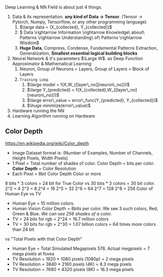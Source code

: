 
Deep Learning & NN Field is about just 4 things.
1. Data & its representation. **any kind of Data -> Tensor**. (Tensor -> Pytorch, Numpy, Tensorflow, or any other programming language)  
   1. $\large data = (X_{collected}, Y_{collected})$
   2. $ Data \rightarrow Information \rightarrow Knowledge\ about\ Patterns \rightarrow Understanding\ of\ Patterns \rightarrow Wisdom$
   3. **Huge Data**, Compress, Condense, Fundamental Patterns Extraction, Generalization, **Smallest essential logical building blocks**
2. Neural Network & it's parameters $\Large W$. as Deep Function Approximator & Mathematical Learning
   1. Neuron, Group of Neurons = Layers, Group of Layers = Block of Layers
   2. `Training Loop`
      1. $\large model = f(X,W_{[layer\_no][neuron\_no]})$
      2. $\large Y_{predicted} = f(X_{collected},W_{[layer\_no][neuron\_no]})$
      3. $\large error\_value = error\_func(Y_{predicted}, Y_{collected})$
      4. $\huge minimize(error\_value)$
3. Hardware running the NN
4. Learning Algorithm running on Hardware

## Color Depth
https://en.wikipedia.org/wiki/Color_depth
- Image Dataset format is: (Number of Examples, Number of Channels, Height Pixels, Width Pixels)
- 1 Pixel = Total number of shades of color. Color Depth = bits per color. **Color Depth** = Color Resolution
- Each Pixel    = 8bit Color Depth Color or more

8 bits * 3 colors = 24 bit for True Color
vs 30 bits * 3 colors = 30 bit color.
2^2 = 4
2^3 = 8
2^4 = 16
2^5 = 32
2^6 = 64
2^7 = 128
2^8 = 256
Color of Human Eye vs TV
- Human Eye   = 10 million colors. 
- Human Vision Color Depth = 8bits per color. We see 3 such colors, Red, Green & Blue. *We can see 256 shades of a color.*
- TV          = 24 bits for rgb = 2^24 = 16.7 million colors
- TV          = 30 bits for rgb = 2^30 = 1.07 billion colors = 64 times more colors than 24 bit

vs "Total Pixels with that Color Depth"
- Human Eye       = Total Simulated Megapixels 576. Actual megpixels = 7 mega pixels at fovea
- TV Resolution   = 1920 * 1080 pixels (1080p)    = 2    mega pixels 
- TV Resolution   = 3840 * 2160 pixels (4K)       = 8.3  mega pixels
- TV Resolution   = 7680 * 4320 pixels (8K)       = 16.3 mega pixels